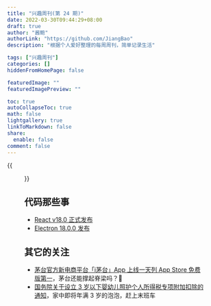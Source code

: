 ```yaml
---
title: "兴趣周刊(第 24 期)"
date: 2022-03-30T09:44:29+08:00
draft: true
author: "酱鲍"
authorLink: "https://github.com/JiangBao"
description: "根据个人爱好整理的每周周刊，简单记录生活"

tags: ["兴趣周刊"]
categories: []
hiddenFromHomePage: false

featuredImage: ""
featuredImagePreview: ""

toc: true
autoCollapseToc: true
math: false
lightgallery: true
linkToMarkdown: false
share:
  enable: false
comment: false
---
```


<!--more-->
{{<figure src="https://jiangbao-1258001083.cos.ap-shanghai.myqcloud.com/stackoverflow-20220401.jpg" title="stackoverflow 愚人节换肤，默认 3D 皮肤让我以为进错网站 😂">}}

## 代码那些事
* [React v18.0 正式发布](https://reactjs.org/blog/2022/03/29/react-v18.html)
* [Electron 18.0.0 发布](https://www.electronjs.org/blog/electron-18-0)

## 其它的关注
* [茅台官方新电商平台「i茅台」App 上线一天列 App Store 免费版第一](https://news.cnstock.com/news,bwkx-202203-4853446.htm)，茅台还能撑起脊梁吗？🤔
* [国务院关于设立 3 岁以下婴幼儿照护个人所得税专项附加扣除的通知](http://www.gov.cn/zhengce/content/2022-03/28/content_5682013.htm)，家中即将年满 3 岁的泡泡，赶上末班车
